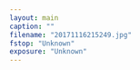 ```yaml
---
layout: main
caption: ""
filename: "20171116215249.jpg"
fstop: "Unknown"
exposure: "Unknown"
---
```

